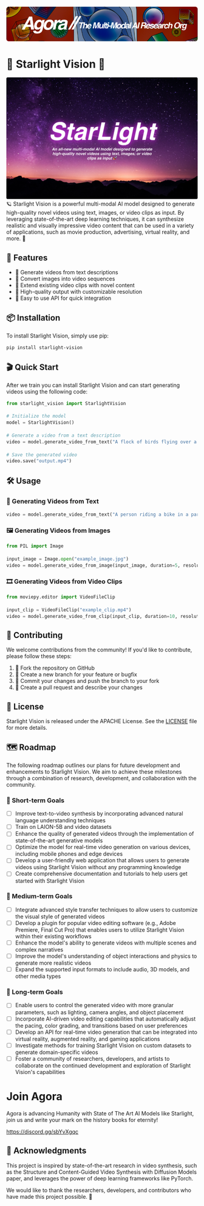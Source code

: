 [![Multi-Modality](agorabanner.png)](https://discord.gg/qUtxnK2NMf)


# 🌌 Starlight Vision 🚀

![Starlight](starlight.png)
🪐 Starlight Vision is a powerful multi-modal AI model designed to generate high-quality novel videos using text, images, or video clips as input. By leveraging state-of-the-art deep learning techniques, it can synthesize realistic and visually impressive video content that can be used in a variety of applications, such as movie production, advertising, virtual reality, and more. 🎥

## 🌟 Features

- 📝 Generate videos from text descriptions
- 🌃 Convert images into video sequences
- 📼 Extend existing video clips with novel content
- 🔮 High-quality output with customizable resolution
- 🧠 Easy to use API for quick integration

## 📦 Installation

To install Starlight Vision, simply use pip:

```bash
pip install starlight-vision
```

## 🎬 Quick Start

After we train you can install Starlight Vision and can start generating videos using the following code:

```python
from starlight_vision import StarlightVision

# Initialize the model
model = StarlightVision()

# Generate a video from a text description
video = model.generate_video_from_text("A flock of birds flying over a beautiful lake during sunset.")

# Save the generated video
video.save("output.mp4")
```

## 🛠 Usage

### 📄 Generating Videos from Text

```python
video = model.generate_video_from_text("A person riding a bike in a park.", duration=10, resolution=(1280, 720))
```

### 🖼 Generating Videos from Images

```python
from PIL import Image

input_image = Image.open("example_image.jpg")
video = model.generate_video_from_image(input_image, duration=5, resolution=(1280, 720))
```

### 🎞 Generating Videos from Video Clips

```python
from moviepy.editor import VideoFileClip

input_clip = VideoFileClip("example_clip.mp4")
video = model.generate_video_from_clip(input_clip, duration=10, resolution=(1280, 720))
```

## 🤝 Contributing

We welcome contributions from the community! If you'd like to contribute, please follow these steps:

1. 🍴 Fork the repository on GitHub
2. 🌱 Create a new branch for your feature or bugfix
3. 📝 Commit your changes and push the branch to your fork
4. 🚀 Create a pull request and describe your changes

## 📄 License

Starlight Vision is released under the APACHE License. See the [LICENSE](LICENSE) file for more details.

## 🗺️ Roadmap

The following roadmap outlines our plans for future development and enhancements to Starlight Vision. We aim to achieve these milestones through a combination of research, development, and collaboration with the community.

### 🚀 Short-term Goals

- [ ] Improve text-to-video synthesis by incorporating advanced natural language understanding techniques
- [ ] Train on LAION-5B and video datasets
- [ ] Enhance the quality of generated videos through the implementation of state-of-the-art generative models
- [ ] Optimize the model for real-time video generation on various devices, including mobile phones and edge devices
- [ ] Develop a user-friendly web application that allows users to generate videos using Starlight Vision without any programming knowledge
- [ ] Create comprehensive documentation and tutorials to help users get started with Starlight Vision

### 🌌 Medium-term Goals

- [ ] Integrate advanced style transfer techniques to allow users to customize the visual style of generated videos
- [ ] Develop a plugin for popular video editing software (e.g., Adobe Premiere, Final Cut Pro) that enables users to utilize Starlight Vision within their existing workflows
- [ ] Enhance the model's ability to generate videos with multiple scenes and complex narratives
- [ ] Improve the model's understanding of object interactions and physics to generate more realistic videos
- [ ] Expand the supported input formats to include audio, 3D models, and other media types

### 🌠 Long-term Goals

- [ ] Enable users to control the generated video with more granular parameters, such as lighting, camera angles, and object placement
- [ ] Incorporate AI-driven video editing capabilities that automatically adjust the pacing, color grading, and transitions based on user preferences
- [ ] Develop an API for real-time video generation that can be integrated into virtual reality, augmented reality, and gaming applications
- [ ] Investigate methods for training Starlight Vision on custom datasets to generate domain-specific videos
- [ ] Foster a community of researchers, developers, and artists to collaborate on the continued development and exploration of Starlight Vision's capabilities

# Join Agora
Agora is advancing Humanity with State of The Art AI Models like Starlight, join us and write your mark on the history books for eternity!

https://discord.gg/sbYvXgqc



## 🙌 Acknowledgments

This project is inspired by state-of-the-art research in video synthesis, such as the Structure and Content-Guided Video Synthesis with Diffusion Models paper, and leverages the power of deep learning frameworks like PyTorch.

We would like to thank the researchers, developers, and contributors who have made this project possible. 💫